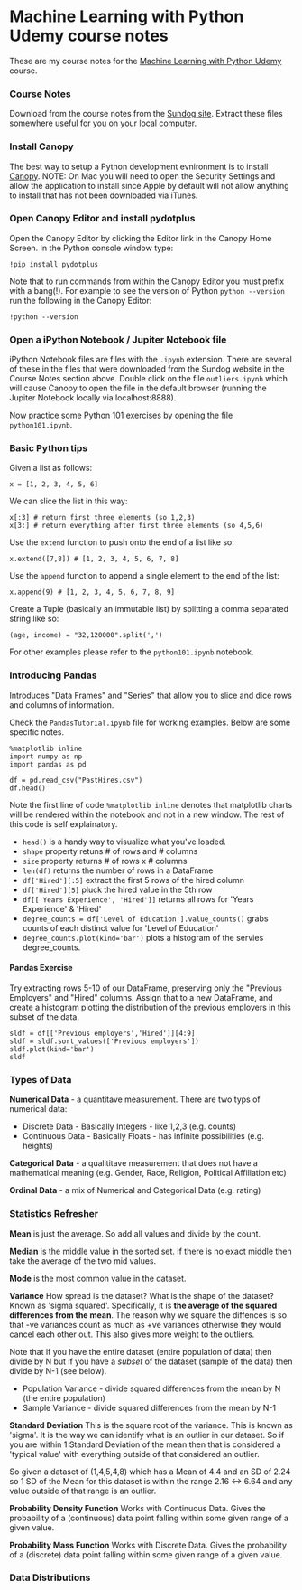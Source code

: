 # Machine Learning with Python Udemy course notes

These are my course notes for the [Machine Learning with Python Udemy](https://www.udemy.com/data-science-and-machine-learning-with-python-hands-on/) course.

### Course Notes

Download from the course notes from the [Sundog site](http://media.sundog-soft.com/Udemy/DataScience.zip). Extract these files somewhere useful for you on your local computer.

### Install Canopy

The best way to setup a Python development evnironment is to install [Canopy](https://store.enthought.com/downloads/). NOTE: On Mac you will need to open the Security Settings and allow the application to install since Apple by default will not allow anything to install that has not been downloaded via iTunes.

### Open Canopy Editor and install pydotplus

Open the Canopy Editor by clicking the Editor link in the Canopy Home Screen. In the Python console window type:

```
!pip install pydotplus
```

Note that to run commands from within the Canopy Editor you must prefix with a bang(!). For example to see the version of Python `python --version` run the following in the Canopy Editor:

```
!python --version
```

### Open a iPython Notebook / Jupiter Notebook file


iPython Notebook files are files with the `.ipynb` extension. There are several of these in the files that were downloaded from the Sundog website in the Course Notes section above. Double click on the file `outliers.ipynb` which will cause Canopy to open the file in the default browser (running the Jupiter Notebook locally via localhost:8888).

Now practice some Python 101 exercises by opening the file `python101.ipynb`.

### Basic Python tips

Given a list as follows:

```
x = [1, 2, 3, 4, 5, 6]
```

We can slice the list in this way:

```
x[:3] # return first three elements (so 1,2,3)
x[3:] # return everything after first three elements (so 4,5,6)
```
Use the `extend` function to push onto the end of a list like so:

```
x.extend([7,8]) # [1, 2, 3, 4, 5, 6, 7, 8]
```

Use the `append` function to append a single element to the end of the list:

```
x.append(9) # [1, 2, 3, 4, 5, 6, 7, 8, 9]
```

Create a Tuple (basically an immutable list) by splitting a comma separated string like so:

```
(age, income) = "32,120000".split(',')
```

For other examples please refer to the `python101.ipynb` notebook.

### Introducing Pandas

Introduces "Data Frames" and "Series" that allow you to slice and dice rows and columns of information.

Check the `PandasTutorial.ipynb` file for working examples. Below are some specific notes.

```
%matplotlib inline 
import numpy as np
import pandas as pd

df = pd.read_csv("PastHires.csv")
df.head()
```

Note the first line of code `%matplotlib inline` denotes that matplotlib charts will be rendered within the notebook and not in a new window. The rest of this code is self explainatory.

* `head()` is a handy way to visualize what you've loaded. 
* `shape` property retuns # of rows and # columns
* `size` property returns # of rows x # columns
* `len(df)` returns the number of rows in a DataFrame
* `df['Hired'][:5]` extract the first 5 rows of the hired column
* `df['Hired'][5]` pluck the hired value in the 5th row
* `df[['Years Experience', 'Hired']]` returns all rows for 'Years Experience' & 'Hired'
* `degree_counts = df['Level of Education'].value_counts()` grabs counts of each distinct value for 'Level of Education'
* `degree_counts.plot(kind='bar')` plots a histogram of the servies degree_counts.

#### Pandas Exercise

Try extracting rows 5-10 of our DataFrame, preserving only the "Previous Employers" and "Hired" columns. Assign that to a new DataFrame, and create a histogram plotting the distribution of the previous employers in this subset of the data.

```
sldf = df[['Previous employers','Hired']][4:9]
sldf = sldf.sort_values(['Previous employers'])
sldf.plot(kind='bar')
sldf
```

### Types of Data

**Numerical Data** - a quantitave measurement. There are two typs of numerical data:

* Discrete Data - Basically Integers - like 1,2,3 (e.g. counts)
* Continuous Data - Basically Floats - has infinite possibilities (e.g. heights)

**Categorical Data** - a qualititave measurement that does not have a mathematical meaning (e.g. Gender, Race, Religion, Political Affiliation etc)

**Ordinal Data** - a mix of Numerical and Categorical Data (e.g. rating)

### Statistics Refresher

**Mean** is just the average. So add all values and divide by the count.

**Median** is the middle value in the sorted set. If there is no exact middle then take the average of the two mid values.

**Mode** is the most common value in the dataset.

**Variance** How spread is the dataset? What is the shape of the dataset? Known as 'sigma squared'. Specifically, it is **the average of the squared differences from the mean**. The reason why we square the diffences is so that -ve variances count as much as +ve variances otherwise they would cancel each other out. This also gives more weight to the outliers.

Note that if you have the entire dataset (entire population of data) then divide by N but if you have a _subset_ of the dataset (sample of the data) then divide by N-1 (see below).

* Population Variance - divide squared differences from the mean by N (the entire population)
* Sample Variance - divide squared differences from the mean by N-1

**Standard Deviation** This is the square root of the variance. This is known as 'sigma'. It is the way we can identify what is an outlier in our dataset. So if you are within 1 Standard Deviation of the mean then that is considered a 'typical value' with everything outside of that considered an outlier. 

So given a dataset of (1,4,5,4,8) which has a Mean of 4.4 and an SD of 2.24 so 1 SD of the Mean for this dataset is within the range 2.16 <-> 6.64 and any value outside of that range is an outlier.

**Probability Density Function** Works with Continuous Data. Gives the probability of a (continuous) data point falling within some given range of a given value.

**Probability Mass Function** Works with Discrete Data. Gives the probability of a (discrete) data point falling within some given range of a given value.

### Data Distributions


